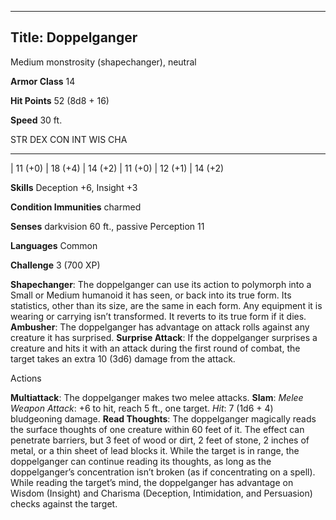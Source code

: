 -------------------------
Title: Doppelganger
-------------------------


Medium monstrosity (shapechanger), neutral

**Armor Class** 14

**Hit Points** 52 (8d8 + 16)

**Speed** 30 ft.

  STR         DEX         CON         INT         WIS         CHA
  ----------- ----------- ----------- ----------- ----------- -----------
  | 11 (+0)   | 18 (+4)   | 14 (+2)   | 11 (+0)   | 12 (+1)   | 14 (+2)

**Skills** Deception +6, Insight +3

**Condition Immunities** charmed

**Senses** darkvision 60 ft., passive Perception 11

**Languages** Common

**Challenge** 3 (700 XP)


**Shapechanger**: The doppelganger can use its action to polymorph
    into a Small or Medium humanoid it has seen, or back into its
    true form. Its statistics, other than its size, are the same in
    each form. Any equipment it is wearing or carrying
    isn’t transformed. It reverts to its true form if it dies.
**Ambusher**: The doppelganger has advantage on attack rolls against
    any creature it has surprised.
**Surprise Attack**: If the doppelganger surprises a creature and
    hits it with an attack during the first round of combat, the target
    takes an extra 10 (3d6) damage from the attack.


Actions

**Multiattack**: The doppelganger makes two melee attacks.
**Slam**: *Melee Weapon Attack*: +6 to hit, reach 5 ft., one target.
    *Hit*: 7 (1d6 + 4) bludgeoning damage.
**Read Thoughts**: The doppelganger magically reads the surface
    thoughts of one creature within 60 feet of it. The effect can
    penetrate barriers, but 3 feet of wood or dirt, 2 feet of stone, 2
    inches of metal, or a thin sheet of lead blocks it. While the target
    is in range, the doppelganger can continue reading its thoughts, as
    long as the doppelganger’s concentration isn’t broken (as if
    concentrating on a spell). While reading the target’s mind, the
    doppelganger has advantage on Wisdom (Insight) and Charisma
    (Deception, Intimidation, and Persuasion) checks against the target.

